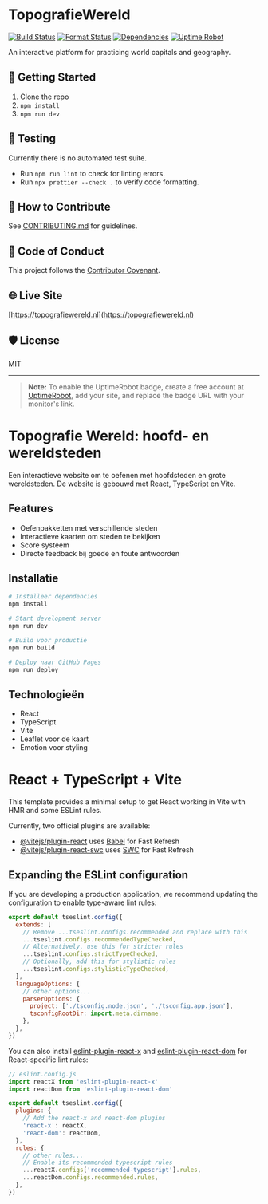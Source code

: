 # TopografieWereld

[![Build Status](https://github.com/<your-username>/<your-repo>/actions/workflows/test.yml/badge.svg)](https://github.com/<your-username>/<your-repo>/actions/workflows/test.yml)
[![Format Status](https://github.com/<your-username>/<your-repo>/actions/workflows/format.yml/badge.svg)](https://github.com/<your-username>/<your-repo>/actions/workflows/format.yml)
[![Dependencies](https://img.shields.io/librariesio/github/<your-username>/<your-repo>)](https://libraries.io/github/<your-username>/<your-repo>)
[![Uptime Robot](https://img.shields.io/badge/uptime-monitoring-lightgrey?logo=uptimerobot)](https://uptimerobot.com/)

An interactive platform for practicing world capitals and geography.

## 🚀 Getting Started

1. Clone the repo
2. `npm install`
3. `npm run dev`

## 🧪 Testing
Currently there is no automated test suite.
- Run `npm run lint` to check for linting errors.
- Run `npx prettier --check .` to verify code formatting.

## 🤝 How to Contribute
See [CONTRIBUTING.md](CONTRIBUTING.md) for guidelines.

## 📜 Code of Conduct
This project follows the [Contributor Covenant](CODE_OF_CONDUCT.md).

## 🌐 Live Site
[https://topografiewereld.nl](https://topografiewereld.nl)

## 🛡️ License
MIT

---

> **Note:** To enable the UptimeRobot badge, create a free account at [UptimeRobot](https://uptimerobot.com/), add your site, and replace the badge URL with your monitor's link.

# Topografie Wereld: hoofd- en wereldsteden

Een interactieve website om te oefenen met hoofdsteden en grote wereldsteden. De website is gebouwd met React, TypeScript en Vite.

## Features

- Oefenpakketten met verschillende steden
- Interactieve kaarten om steden te bekijken
- Score systeem
- Directe feedback bij goede en foute antwoorden

## Installatie

```bash
# Installeer dependencies
npm install

# Start development server
npm run dev

# Build voor productie
npm run build

# Deploy naar GitHub Pages
npm run deploy
```

## Technologieën

- React
- TypeScript
- Vite
- Leaflet voor de kaart
- Emotion voor styling

# React + TypeScript + Vite

This template provides a minimal setup to get React working in Vite with HMR and some ESLint rules.

Currently, two official plugins are available:

- [@vitejs/plugin-react](https://github.com/vitejs/vite-plugin-react/blob/main/packages/plugin-react) uses [Babel](https://babeljs.io/) for Fast Refresh
- [@vitejs/plugin-react-swc](https://github.com/vitejs/vite-plugin-react/blob/main/packages/plugin-react-swc) uses [SWC](https://swc.rs/) for Fast Refresh

## Expanding the ESLint configuration

If you are developing a production application, we recommend updating the configuration to enable type-aware lint rules:

```js
export default tseslint.config({
  extends: [
    // Remove ...tseslint.configs.recommended and replace with this
    ...tseslint.configs.recommendedTypeChecked,
    // Alternatively, use this for stricter rules
    ...tseslint.configs.strictTypeChecked,
    // Optionally, add this for stylistic rules
    ...tseslint.configs.stylisticTypeChecked,
  ],
  languageOptions: {
    // other options...
    parserOptions: {
      project: ['./tsconfig.node.json', './tsconfig.app.json'],
      tsconfigRootDir: import.meta.dirname,
    },
  },
})
```

You can also install [eslint-plugin-react-x](https://github.com/Rel1cx/eslint-react/tree/main/packages/plugins/eslint-plugin-react-x) and [eslint-plugin-react-dom](https://github.com/Rel1cx/eslint-react/tree/main/packages/plugins/eslint-plugin-react-dom) for React-specific lint rules:

```js
// eslint.config.js
import reactX from 'eslint-plugin-react-x'
import reactDom from 'eslint-plugin-react-dom'

export default tseslint.config({
  plugins: {
    // Add the react-x and react-dom plugins
    'react-x': reactX,
    'react-dom': reactDom,
  },
  rules: {
    // other rules...
    // Enable its recommended typescript rules
    ...reactX.configs['recommended-typescript'].rules,
    ...reactDom.configs.recommended.rules,
  },
})
```
